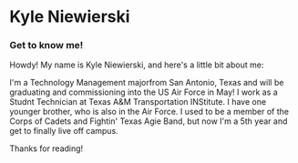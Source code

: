 # Kyle Niewierski
### Get to know me!

Howdy! My name is Kyle Niewierski, and here's a little bit about me:

I'm a Technology Management majorfrom San Antonio, Texas and will be graduating and commissioning into the US Air Force in May!
I work as a Studnt Technician at Texas A&M Transportation INStitute.
I have one younger brother, who is also in the Air Force.
I used to be a member of the Corps of Cadets and Fightin' Texas Agie Band, but now I'm a 5th year and get to finally live off campus.

Thanks for reading!